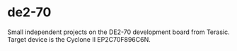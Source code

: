 de2-70
======

Small independent projects on the DE2-70 development board from Terasic. Target device is the Cyclone II EP2C70F896C6N.
